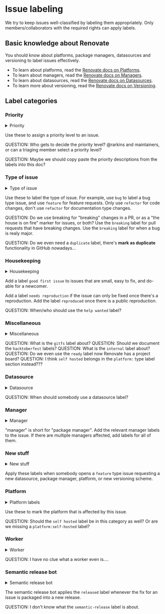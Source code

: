 # Issue labeling

We try to keep issues well-classified by labeling them appropriately.
Only members/collaborators with the required rights can apply labels.

## Basic knowledge about Renovate

You should know about platforms, package managers, datasources and versioning to label issues effectively.

- To learn about platforms, read the [Renovate docs on Platforms](https://docs.renovatebot.com/modules/platform/).
- To learn about managers, read the [Renovate docs on Managers](https://docs.renovatebot.com/modules/manager/).
- To learn about datasources, read the [Renovate docs on Datasources](https://docs.renovatebot.com/modules/datasource/).
- To learn more about versioning, read the [Renovate docs on Versioning](https://docs.renovatebot.com/modules/versioning/).

## Label categories

### Priority

<details>
    <summary>Priority</summary>

    pri0-blocker
    pri1-critical
    pri2-important
    pri3-normal
    pri4-low
    wontfix

</details>

Use these to assign a priority level to an issue.

QUESTION: Who gets to decide the priority level? @rarkins and maintainers, or can a triaging member select a priority level?

QUESTION: Maybe we should copy paste the priority descriptions from the labels into this doc?

### Type of issue

<details>
    <summary>Type of issue</summary>

    bug
    docs
    duplicate
    feature
    refactor
    breaking

</details>

Use these to label the type of issue.
For example, use `bug` to label a bug type issue, and use `feature` for feature requests.
Only use `refactor` for code changes, don't use `refactor` for documentation type changes.

QUESTION: Do we use breaking for "breaking" changes in a PR, or as a "the house is on fire" marker for issues, or both?
Use the `breaking` label for pull requests that have breaking changes.
Use the `breaking` label for when a bug is realy major.

QUESTION: Do we even need a `duplicate` label, there's **mark as duplicate** functionality in GitHub nowadays...

### Housekeeping

<details>
    <summary>Housekeeping</summary>

    good first issue
    help wanted
    needs reproduction
    reproduced

</details>

Add a label `good first issue` to issues that are small, easy to fix, and do-able for a newcomer.

Add a label `needs reproduction` if the issue can only be fixed once there's a reproduction.
Add the label `reproduced` once there is a public reproduction.

QUESTION: When/who should use the `help wanted` label?

### Miscellaneous

<details>
    <summary>Miscellaneous</summary>

    gitfs
    hacktoberfest
    hacktoberfest-accepted
    internal
    ready
    self hosted

</details>

QUESTION: What is the `gitfs` label about?
QUESTION: Should we document the `hacktoberfest` labels?
QUESTION: What is the `internal` label about?
QUESTION: Do we even use the `ready` label now Renovate has a project board?
QUESTION: I think `self hosted` belongs in the `platform:` type label section instead???

### Datasource

<details>
    <summary>Datasource</summary>

    datasource:docker
    datasource:git-submodule
    datasource:git-labels
    datasource:jenkins
    datasource:maven
    datasource:nuget
    datasource:packagist
    datasource:pypi
    datasource:rubygems
    datasource:terraform-module
    datasource:terraform-provider

</details>

QUESTION: When should somebody use a datasource label?

### Manager

<details>
    <summary>Manager</summary>

    manager:bazel
    manager:buildkite
    manager:bundler
    manager:cargo
    manager:circleci
    manager:cocoapods
    manager:composer
    manager:docker-compose
    manager:dockerfile
    manager:github-actions
    manager:gitlab-ci
    manager:gomod
    manager:gradle
    manager:helm
    manager:helm-values
    manager:kubernetes
    manager:kustomize
    manager:maven
    manager:meteor
    manager:mix
    manager:npm
    manager:nuget
    manager:pip_requirements
    manager:pip_setup
    manager:pipenv
    manager:poetry
    manager:ruby-version
    manager:sbt
    manager:swift
    manager:terraform
    manager:travis

</details>

"manager" is short for "package manager".
Add the relevant manager labels to the issue.
If there are multiple managers affected, add labels for all of them.

### New stuff

<details>
    <summary>New stuff</summary>

    new datasource
    new package manager
    new platform
    new versioning

</details>

Apply these labels when somebody opens a `feature` type issue requesting a new datasource, package manager, platform, or new versioning scheme.

### Platform

<details>
    <summary>Platform labels</summary>

    platform:azure
    platform:bitbucket
    platform:gitea
    platform:github
    platform:gitlab

</details>

Use these to mark the platform that is affected by this issue.

QUESTION: Should the `self hosted` label be in this category as well? Or are we missing a `platform:self-hosted` label?

### Worker

<details>
    <summary>Worker</summary>

    worker:branch
    worker:global
    worker:onboarding
    worker:pr

</details>

QUESTION: I have no clue what a worker even is....

### Semantic release bot

<details>
    <summary>Semantic release bot</summary>

    released
    semantic-release

</details>

The semantic release bot applies the `released` label whenever the fix for an issue is packaged into a new release.

QUESTION: I don't know what the `semantic-release` label is about.
